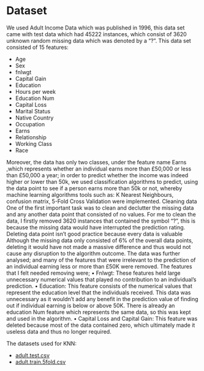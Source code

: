 # Dataset

We used Adult Income Data which was published in 1996, this data set came with test data which had 45222 instances, which consist of 3620 unknown random missing data which was denoted by a “?”. This data set consisted of 15 features:
*	Age 	
*	Sex
*	fnlwgt	
*	Capital Gain 
*	Education 	
*	Hours per week 
*	Education Num 	
*	Capital Loss 
*	Marital Status 	
*	Native Country 
*	Occupation 	
*	Earns 
*	Relationship 	
*	Working Class 
*	Race	

Moreover, the data has only two classes, under the feature name Earns ,which represents whether an individual earns more than £50,000 or less than £50,000 a year; in order to predict whether the income was indeed higher or lower than 50k, we used classification algorithms to predict, using the data point to see if a person earns more than 50k or not, whereby machine learning algorithms tools such as: K Nearest Neighbours, confusion matrix, 5-Fold Cross Validation were implemented. 
Cleaning data
One of the first important task was to clean and declutter the missing data and any another data point that consisted of no values. For me to clean the data, I firstly removed 3620 instances that contained the symbol “?”, this is because the missing data would have interrupted the prediction rating. 
Deleting data point isn’t good practice because every data is valuable Although the missing data only consisted of 6% of the overall data points, deleting it would have not made a massive difference and thus would not cause any disruption to the algorithm outcome. The data was further analysed; and many of the features that were irrelevant to the prediction of an individual earning less or more than £50K were removed. The features that I felt needed removing were; 
•	Fnlwgt: These features held large unnecessary numerical values that played no contribution to an individual’s prediction. 
•	Education: This feature consists of the numerical values that represent the education level that the individuals received. This data was unnecessary as it wouldn’t add any benefit in the prediction value of finding out if individual earning is below or above 50K. There is already an education Num feature which represents the same data, so this was kept and used in the algorithm. 
•	Capital Loss and Capital Gain: This feature was deleted because most of the data contained zero, which ultimately made it useless data and thus no longer required. 






The datasets used for KNN:
* [adult.test.csv](https://github.com/ish2nv/KNN-Model/blob/master/KNNModel_CW/Knn%20(Java%20version)/KNNModel/src/adult.test.csv)
* [adult.train.5fold.csv](https://github.com/ish2nv/KNN-Model/blob/master/KNNModel_CW/Knn%20(Java%20version)/KNNModel/src/adult.train.5fold.csv)

